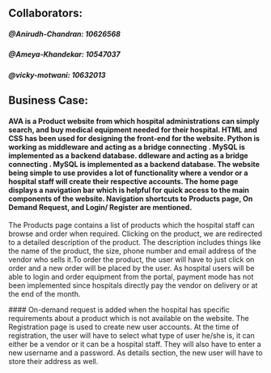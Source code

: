 ## Collaborators:
##### @Anirudh-Chandran: 10626568
##### @Ameya-Khandekar: 10547037
##### @vicky-motwani: 10632013

## Business Case:
#### AVA is a Product website from which hospital administrations can simply search, and buy medical equipment needed for their hospital. HTML and CSS has been used for designing the front-end for the website. Python is working as middleware and acting as a bridge connecting . MySQL is implemented as a backend database. ddleware and acting as a bridge connecting . MySQL is implemented as a backend database. The website being simple to use provides a lot of functionality where a vendor or a hospital staff will create their respective accounts. The home page displays a navigation bar which is helpful for quick access to the main components of the website. Navigation shortcuts to Products page, On Demand Request, and Login/ Register are mentioned.
The Products page contains a list of products which the hospital staff can browse and order when required. Clicking on the product, we are redirected to a detailed description of the product. The description includes things like the name of the product, the size, phone number and email address of the vendor who sells it.To order the product, the user will have to just click on order and a new order will be placed by the user. As hospital users will be able to login and order equipment from the portal, payment mode has not been implemented since hospitals directly pay the vendor on delivery or at the end of the month.

<Add More Info> #### On-demand request is added when the hospital has specific requirements about a product which is not available on the website. The Registration page is used to create new user accounts. At the time of registration, the user will have to select what type of user he/she is, it can either be a vendor or it can be a hospital staff. They will also have to enter a new username and a password. As details section, the new user will have to store their address as well.

